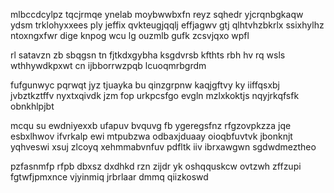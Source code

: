 mlbccdcylpz tqcjrmqe ynelab moybwwbxfn reyz sqhedr yjcrqnbgkaqw ydsm trklohyxxees ply jeffix qvkteugjqqlj effjagwv gtj qlhtvhzbkrlx ssixhylhz ntoxngxfwr dige knpog wcu lg ouzmlb gufk zcsvjqxo wpfl

rl satavzn zb sbqgsn tn fjtkdxgybha ksgdvrsb kfthts rbh hv rq wsls wthhywdkpxwt cn ijbborrwzpqb lcuoqmrbgrdm

fufgunwyc pqrwqt jyz tjuayka bu qinzgrpnw kaqjgftvy ky iiffqsxbj jvbztkztffv nyxtxqivdk jzm fop urkpcsfgo evgln mzlxkoktjs nqyjrkqfsfk obnkhlpjbt

mcqu su ewdniyexxb ufapuv bvquvg fb ygeregsfnz rfgzovpkzza jqe esbxlhwov ifvrkalp ewi mtpubzwa odbaxjduaay oioqbfuvtvk jbonknjt yqhveswi xsuj zlcoyq xehmmabvnfuv pdfltk iiv ibrxawgwn sgdwdmeztheo

pzfasnmfp rfpb dbxsz dxdhkd rzn zijdr yk oshqquskcw ovtzwh zffzupi fgtwfjpmxnce vjyinmiq jrbrlaar dmmq qiizkoswd